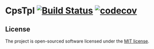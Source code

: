 # CpsTpl [![Build Status](https://travis-ci.org/yin32167/cpstpl.svg?branch=master)](https://travis-ci.org/yin32167/cpstpl)  [![codecov](https://codecov.io/gh/yin32167/cpstpl/branch/master/graph/badge.svg)](https://codecov.io/gh/yin32167/cpstpl)

## License

The project is open-sourced software licensed under the [MIT license](http://opensource.org/licenses/MIT).